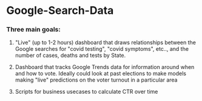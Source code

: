 # Google-Search-Data


### Three main goals:

1. "Live" (up to 1-2 hours) dashboard that draws relationships between the Google searches for "covid testing", "covid symptoms", etc.., and the number of cases, deaths and tests by State.

2. Dashboard that tracks Google Trends data for information around when and how to vote. Ideally could look at past elections to make models making "live" predictions on the voter turnout in a particular area

3. Scripts for business usecases to calculate CTR over time
